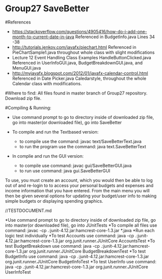 # Group27 SaveBetter

#References 
* https://stackoverflow.com/questions/4905416/how-do-i-add-one-month-to-current-date-in-java Referenced in BudgetInfo.java Lines 34 -38 
* http://tutorials.jenkov.com/javafx/piechart.html Referenced in PieChartSample1.java throughout whole class with slight modifications 
* Lecture 12 Event Handling Class Examples HandleButtonClicked.java Referenced in UserInfoGUI.java, BudgetBreakdownGUI.java, and MenuGUI.java 
* http://myjavafx.blogspot.com/2012/01/javafx-calendar-control.html Referenced in Date Picker.java Caledarstyle, throughout the whole Calendar class with modifications.

#Where to find: All files found in master branch of Group27 repository. Download zip file. 

#Compiling & Running: 
* Use command prompt to go to directory inside of downloaded zip file, go into master(or downloaded file), go into SaveBetter

* To compile and run the Textbased version: 
	* to compile use the command: javac text/SaveBetterText.java
	* to run the program use the command: java text.SaveBetterText


* In complie and run the GUI version:
	* to compile use command: javac gui/SaveBetterGUI.java
	* to run use command: java gui.SaveBetterGUI

To use, you must create an account, which you would then be able to log out of and re-login to to access your personal budgets and 
expenses and income information that you have entered. From the main menu you will then be given several options for updating your 
budget/user info to making simple budgets or displaying spending graphics.


//TESTDOCUMENT.md

*Use command prompt to go to directory inside of downloaded zip file, go into master(or downloaded file), go into JUnitTests
*To compile all files use command: javac -cp .:junit-4.12.jar:hamcrest-core-1.3.jar *.java
*Run each logic test individually
	*To test Accounts use command: java -cp .:junit-4.12.jar:hamcrest-core-1.3.jar org.junit.runner.JUnitCore AccountsTest
  *To test BudgetBreakdown use command: java -cp .:junit-4.12.jar:hamcrest-core-1.3.jar org.junit.runner.JUnitCore BudgetBreakdownTest
  *To test BudgetInfo use command: java -cp .:junit-4.12.jar:hamcrest-core-1.3.jar org.junit.runner.JUnitCore BudgetInfoTest
  *To test UserInfo use command: java -cp .:junit-4.12.jar:hamcrest-core-1.3.jar org.junit.runner.JUnitCore UserInfoTest

